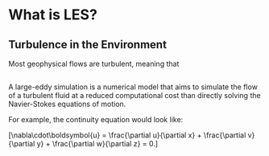 # What is LES?

## Turbulence in the Environment

Most geophysical flows are turbulent, meaning that

##

A large-eddy simulation is a numerical model that aims to simulate the flow of a turbulent fluid at a reduced computational cost than directly solving the Navier-Stokes equations of motion.




For example, the continuity equation would look like:

\[\nabla\cdot\boldsymbol{u}
    = \frac{\partial u}{\partial x} + \frac{\partial v}{\partial y}
    + \frac{\partial w}{\partial z} = 0.\]

